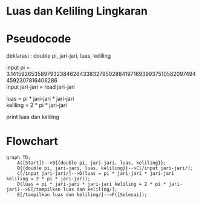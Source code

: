 # Luas dan Keliling Lingkaran #
# Pseudocode #
deklarasi : double pi, jari-jari, luas, keliling

input pi = 3.141592653589793238462643383279502884197169399375105820974944592307816406286\
input jari-jari = read jari-jari

luas = pi * jari-jari * jari-jari\
keliling = 2 * pi * jari-jari

print luas dan keliling 

# Flowchart #

```mermaid
graph TD;
    A([Start])-->B{{double pi, jari-jari, luas, keliling}};
    B{{double pi, jari-jari, luas, keliling}}-->C[/input jari-jari/];
    C[/input jari-jari/]-->D(luas = pi * jari-jari * jari-jari keliling = 2 * pi * jari-jari);
    D(luas = pi * jari-jari * jari-jari keliling = 2 * pi * jari-jari)-->E[/tampilkan luas dan keliling/];
    E[/tampilkan luas dan keliling/]-->F([Selesai]);
```
